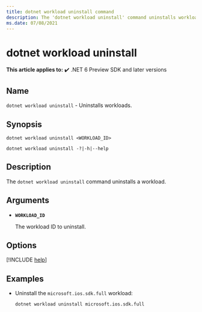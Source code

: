```yaml
---
title: dotnet workload uninstall command
description: The 'dotnet workload uninstall' command uninstalls workloads.
ms.date: 07/08/2021
---
```

# dotnet workload uninstall

**This article applies to:** ✔️ .NET 6 Preview SDK and later versions

## Name

`dotnet workload uninstall` - Uninstalls workloads.

## Synopsis

```dotnetcli
dotnet workload uninstall <WORKLOAD_ID>

dotnet workload uninstall -?|-h|--help
```

## Description

The `dotnet workload uninstall` command uninstalls a workload.

## Arguments

- **`WORKLOAD_ID`**

  The workload ID to uninstall.

## Options

<!-- markdownlint-disable MD012 -->

[!INCLUDE [help](../../../includes/cli-help.md)]

## Examples

- Uninstall the `microsoft.ios.sdk.full` workload:

  ```dotnetcli
  dotnet workload uninstall microsoft.ios.sdk.full
  ```

